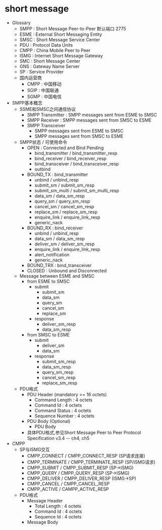 # short message
- Glossary
    - SMPP : Short Message Peer-to-Peer 默认端口 2775
    - ESME : External Short Messaging Entity
    - SMSC : Short Message Service Center
    - PDU : Protocol Data Units
    - CMPP : China Mobile Peer to Peer
    - ISMG : Internet Short Message Gateway
    - SMC : Short Message Center
    - GNS : Gateway Name Server
    - SP : Service Provider
    - 国内运营商
        - CMPP : 中国移动
        - SGIP : 中国联通
        - SGMP : 中国电信
- SMPP基本概念
    - SSME和SMSC之间通信协议
        - SMPP Transmitter : SMPP messages sent from ESME to SMSC
        - SMPP Receiver : SMPP messages sent from SMSC to ESME
        - SMPP Transceiver
            - SMPP messages sent from ESME to SMSC
            - SMPP messages sent from SMSC to ESME
    - SMPP状态 / 可使用命令
        - OPEN : Connected and Bind Pending
            - bind_transmitter / bind_transmitter_resp
            - bind_receiver / bind_receiver_resp
            - bind_transceiver / bind_transceiver_resp
            - outbind
        - BOUND_TX : bind_transmitter
            - unbind / unbind_resp
            - submit_sm / submit_sm_resp
            - submit_sm_multi / submit_sm_multi_resp
            - data_sm / data_sm_resp
            - query_sm / query_sm_resp
            - cancel_sm / cancel_sm_resp
            - replace_sm / replace_sm_resp
            - enquire_link / enquire_link_resp
            - generic_nack
        - BOUND_RX : bind_receiver
            - unbind / unbind_resp
            - data_sm / data_sm_resp
            - deliver_sm / deliver_sm_resp
            - enquire_link / enquire_link_resp
            - alert_notification
            - generic_nack
        - BOUND_TRX : bind_transceiver
        - CLOSED : Unbound and Disconnected
    - Message between ESME and SMSC
        - from ESME to SMSC
            - submit
                - submit_sm
                - data_sm
                - query_sm
                - cancel_sm
                - replace_sm
            - response
                - deliver_sm_resp
                - data_sm_resp
        - from SMSC to ESME
            - submit
                - deliver_sm
                - data_sm
            - response
                - submit_sm_resp
                - data_sm_resp
                - query_sm_resp
                - cancel_sm_resp
                - replace_sm_resp
    - PDU格式
        - PDU Header (mandatory >= 16 octets)
            - Command Length : 4 octets 
            - Command Id : 4 octets
            - Command Status : 4 octets
            - Sequence Number : 4 octets
        - PDU Body (Optional)
            - PDU Body
        - 具体PDU格式,参见Short Message Peer to Peer Protocol Specification v3.4 -- ch4, ch5
- CMPP
    - SP与ISMG交互
        - CMPP_CONNECT / CMPP_CONNECT_RESP (SP请求连接)
        - CMPP_TERMINATE / CMPP_TERMINATE_RESP (SP/ISMG请求)
        - CMPP_SUBMIT / CMPP_SUBMIT_RESP (SP->ISMG)
        - CMPP_QUERY / CMPP_QUERY_RESP (SP->ISMG)
        - CMPP_DELIVER / CMPP_DELIVER_RESP (ISMG->SP)
        - CMPP_CANCEL / CMPP_CANCEL_RESP
        - CMPP_ACTIVE / CAMPP_ACTIVE_RESP
    - PDU格式
        - Message Header
            - Total Length : 4 octets
            - Command Id : 4 octets
            - Sequence Id : 4 octets
        - Message Body